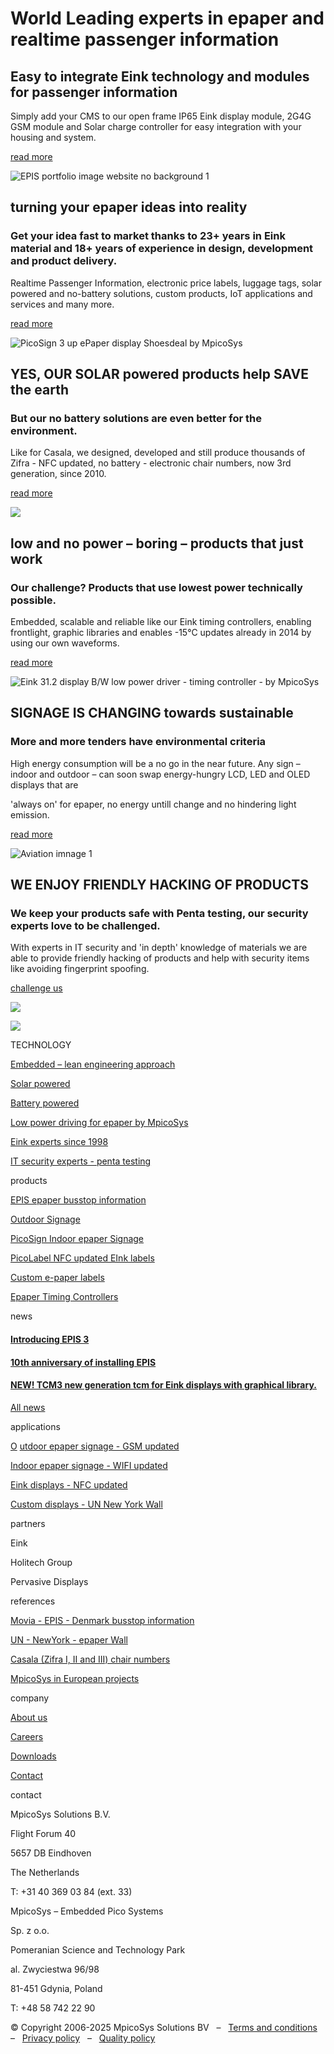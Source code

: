 # World Leading experts in epaper and realtime passenger information

## Easy to integrate Eink technology and modules for passenger information

Simply add your CMS to our open frame IP65 Eink display module, 2G4G GSM module and Solar charge controller for easy integration with your housing and system.

[read more](https://www.mpicosys.com/products/realtime-passenger-information-open-frame-eink-modules/)

![EPIS portfolio image website   no background 1](https://www.mpicosys.com/assets/files/epis-portfolio-image-website-no-background-1.960x0.png)

## turning your epaper ideas into reality

### Get your idea fast to market thanks to 23+ years in Eink material and 18+ years of experience in design, development and product delivery.

Realtime Passenger Information, electronic price labels, luggage tags, solar powered and no-battery solutions, custom products, IoT applications and services and many more.

[read more](https://www.mpicosys.com/applications/)

![PicoSign 3 up ePaper display Shoesdeal by MpicoSys](https://www.mpicosys.com/assets/files/picosign-3-up-epaper-display-shoesdeal-by-mpicosys.960x0.png)

## YES, OUR SOLAR powered products help SAVE the earth

### But our no battery solutions are even better for the environment.

Like for Casala, we designed, developed and still produce thousands of Zifra - NFC updated, no battery - electronic chair numbers, now 3rd generation, since 2010.

[read more](https://www.mpicosys.com/client-cases/zifra-nfc-updated-no-battery-chair-numbering-system-for-casala/)

![](https://www.mpicosys.com/assets/files/zifra-product.960x0.png)

## low and no power – boring – products that just work

### Our challenge? Products that use lowest power technically possible.

Embedded, scalable and reliable like our Eink timing controllers, enabling frontlight, graphic libraries and enables -15°C updates already in 2014 by using our own waveforms.

[read more](https://www.mpicosys.com/products/epaper-drivers-timing-controllers-for-eink-displays/)

![Eink 31.2 display B/W low power driver - timing controller - by MpicoSys](https://www.mpicosys.com/assets/files/mpicosys-controller-for-eink-312-with-display-tcm2-e312-768x576.960x0.png)

## SIGNAGE IS CHANGING towards sustainable

### More and more tenders have environmental criteria

High energy consumption will be a no go in the near future. Any sign – indoor and outdoor – can soon swap energy-hungry LCD, LED and OLED displays that are

'always on' for epaper, no energy untill change and no hindering light emission.

[read more](https://www.mpicosys.com/products/picosign-indoor-signage/)

![Aviation imnage 1](https://www.mpicosys.com/assets/files/aviation-imnage-1.1280x0.jpg)

## WE ENJOY FRIENDLY HACKING OF PRODUCTS

### We keep your products safe with Penta testing, our security experts love to be challenged.

With experts in IT security and 'in depth' knowledge of materials we are able to provide friendly hacking of products and help with security items like avoiding fingerprint spoofing.

[challenge us](https://www.mpicosys.com/contact/)

![](https://www.mpicosys.com/assets/files/hacking-product-example-1.960x0.jpg)

[![](https://www.mpicosys.com/assets/files/logo-mpicosys-with-payoff-white-1.svg)](https://www.mpicosys.com/)

TECHNOLOGY

[Embedded – lean engineering approach](https://www.mpicosys.com/technology/)

[Solar powered](https://www.mpicosys.com/technology/)

[Battery powered](https://www.mpicosys.com/technology/)

[Low power driving for epaper by MpicoSys](https://www.mpicosys.com/products/epaper-drivers-timing-controllers-for-eink-displays/)

[Eink experts since 1998](https://www.mpicosys.com/technology/)

[IT security experts - penta testing](https://www.mpicosys.com/technology/)

products

[EPIS epaper busstop information](https://www.mpicosys.com/products/realtime-epaper-passenger-information-system/)

[Outdoor Signage](https://www.mpicosys.com/products/realtime-epaper-passenger-information-system/)

[PicoSign Indoor epaper Signage](https://www.mpicosys.com/products/picosign-indoor-signage/)

[PicoLabel NFC updated EInk labels](https://www.mpicosys.com/products/pico-label-nfc-updated-labels/)

[Custom e-paper labels](https://www.mpicosys.com/)

[Epaper Timing Controllers](https://www.mpicosys.com/products/epaper-drivers-timing-controllers-for-eink-displays/)

news

#### [Introducing EPIS 3](https://www.mpicosys.com/news/introducing-epis-3/)

#### [10th anniversary of installing EPIS](https://www.mpicosys.com/10-years-of-epaper-passenger-information-system/)

#### [NEW! TCM3 new generation tcm for Eink displays with graphical library.](https://www.mpicosys.com/news/new-tcm3-new-generation-tcm-for-eink-displays-with-graphical-library/)

[All news](https://www.mpicosys.com/insights/news/)

applications

[O](https://www.mpicosys.com/products/realtime-passenger-information-open-frame-eink-modules/) [utdoor epaper signage - GSM updated](https://www.mpicosys.com/products/realtime-passenger-information-open-frame-eink-modules/)

[Indoor epaper signage - WIFI updated](https://www.mpicosys.com/products/picosign-indoor-signage/)

[Eink displays - NFC updated](https://www.mpicosys.com/products/pico-label-nfc-updated-labels/)

[Custom displays - UN New York Wall](https://www.mpicosys.com/client-cases/epaper-information-wall-at-united-nations-in-new-york/)

partners

Eink

Holitech Group

Pervasive Displays

references

[Movia - EPIS - Denmark busstop information](https://www.mpicosys.com/client-cases/solar-powered-realtime-epaper-busstop-information-system-for-movia-in-denmark/)

[UN - NewYork - epaper Wall](https://www.mpicosys.com/client-cases/epaper-information-wall-at-united-nations-in-new-york/)

[Casala (Zifra I, II and III) chair numbers](https://www.mpicosys.com/client-cases/zifra-nfc-updated-no-battery-chair-numbering-system-for-casala/)

[MpicoSys in European projects](https://www.mpicosys.com/client-cases/mpicosys-in-european-project-super-iot/)

company

[About us](https://www.mpicosys.com/about-us/)

[Careers](https://www.mpicosys.com/careers/)

[Downloads](https://www.mpicosys.com/downloads/)

[Contact](https://www.mpicosys.com/plan-a-consult/)

contact

MpicoSys Solutions B.V.

Flight Forum 40

5657 DB Eindhoven

The Netherlands

T: +31 40 369 03 84 (ext. 33)

MpicoSys – Embedded Pico Systems

Sp. z o.o.

Pomeranian Science and Technology Park

al. Zwyciestwa 96/98

81-451 Gdynia, Poland

T: +48 58 742 22 90

© Copyright 2006-2025 MpicoSys Solutions BV   –   [Terms and conditions](https://www.mpicosys.com/terms-and-conditions/)   –   [Privacy policy](https://www.mpicosys.com/privacy-policy/)   –   [Quality policy](https://www.mpicosys.com/quality-policy/)